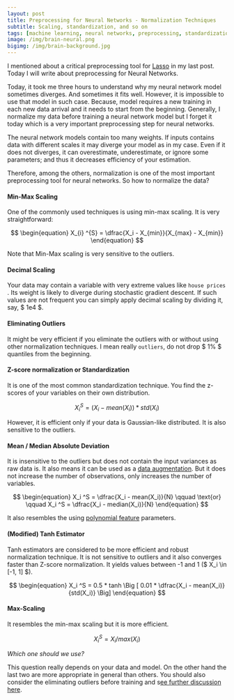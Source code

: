 ```yaml
---
layout: post
title: Preprocessing for Neural Networks - Normalization Techniques
subtitle: Scaling, standardization, and so on
tags: [machine learning, neural networks, preprocessing, standardization, normalization]
image: /img/brain-neural.png
bigimg: /img/brain-background.jpg
---
```


I mentioned about a critical preprocessing tool for [Lasso](https://alfurka.github.io/2018-11-06-preprocessing-for-lasso/) in my last post. Today I will write about preprocessing for Neural Networks. 

Today, it took me three hours to understand why my neural network model sometimes diverges. And sometimes it fits well. However, it is impossible to use that model in such case. Because, model requires a new training in each new data arrival and it needs to start from the beginning. Generally, I normalize my data before training a neural network model but I forget it today which is a very important preprocessing step for neural networks.

The neural network models contain too many weights. If inputs contains data with different scales it may diverge your model as in my case. Even if it does not diverges, it can overestimate, underestimate, or ignore some parameters; and thus it decreases efficiency of your estimation. 

Therefore, among the others, normalization is one of the most important preprocessing tool for neural networks. So how to normalize the data?

#### Min-Max Scaling

One of the commonly used techniques is using min-max scaling. It is very straightforward: 


$$
\begin{equation}
X_{i} ^{S} = \dfrac{X_i - X_{min}}{X_{max} - X_{min}}
\end{equation}
$$

Note that Min-Max scaling is very sensitive to the outliers. 

#### Decimal Scaling

Your data may contain a variable with very extreme values like `house prices` . Its weight is likely to diverge during stochastic gradient descent. If such values are not frequent you can simply apply decimal scaling by dividing it, say, $ 1e4 $. 

#### Eliminating Outliers

It might be very efficient if you eliminate the outliers with or without using other normalization techniques. I mean really `outliers`, do not drop $ 1\% $ quantiles from the beginning. 

#### Z-score normalization or Standardization

It is one of the most common standardization technique. You find the z-scores of your variables on their own distribution. 


$$
\begin{equation}
X_i ^S = (X_i - mean(X_i)) * std(X_i)
\end{equation}
$$


However, it is efficient only if your data is Gaussian-like distributed. It is also sensitive to the outliers. 

#### Mean / Median Absolute Deviation

It is insensitive to the outliers but does not contain the input variances as raw data is. It also means it can be used as a [data augmentation](https://www.google.com.au/search?q=data+augmentation&oq=data+augmentation&aqs=chrome..69i57j0l5.2309j0j7&sourceid=chrome&ie=UTF-8). But it does not increase the number of observations, only increases the number of variables. 


$$
\begin{equation}
X_i ^S = \dfrac{X_i - mean(X_i)}{N} \qquad \text{or} \qquad  X_i ^S = \dfrac{X_i - median(X_i)}{N}
\end{equation}
$$



It also resembles the using [polynomial feature](https://alfurka.github.io/2018-11-06-preprocessing-for-lasso/) parameters. 

#### (Modified) Tanh Estimator

Tanh estimators are considered to be more efficient and robust normalization technique. It is not sensitive to outliers and it also converges faster than Z-score normalization. It yields values between -1 and 1 ($ X_i \in [-1, 1] $). 


$$
\begin{equation}
X_i ^S = 0.5 * tanh \Big [  0.01 * \dfrac{X_i - mean(X_i)}{std(X_i)} \Big]
\end{equation}
$$


#### Max-Scaling

It resembles the min-max scaling but it is more efficient. 


$$
\begin{equation}
X_i ^S = X_i / max(X_i)
\end{equation}
$$


*Which one should we use?*

This question really depends on your data and model. On the other hand the last two are more appropriate in general than others. You should also consider the eliminating outliers before training and s[ee further discussion here](https://research.ijcaonline.org/volume32/number10/pxc3875530.pdf).

